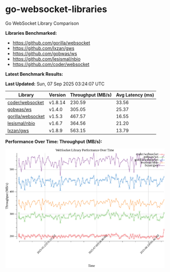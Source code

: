 # go-websocket-libraries

Go WebSocket Library Comparison

**Libraries Benchmarked:**

- https://github.com/gorilla/websocket
- https://github.com/lxzan/gws
- https://github.com/gobwas/ws
- https://github.com/lesismal/nbio
- https://github.com/coder/websocket

**Latest Benchmark Results:**

<!-- BENCHMARK_TABLE_START -->
**Last Updated:** Sun, 07 Sep 2025 03:24:07 UTC

| Library                                         | Version         | Throughput (MB/s) | Avg Latency (ms) |
| ----------------------------------------------- | --------------- | ----------------- | ---------------- |
| [coder/websocket](https://github.com/coder/websocket) | v1.8.14 | 230.59 | 33.56 |
| [gobwas/ws](https://github.com/gobwas/ws) | v1.4.0 | 305.05 | 25.37 |
| [gorilla/websocket](https://github.com/gorilla/websocket) | v1.5.3 | 467.57 | 16.55 |
| [lesismal/nbio](https://github.com/lesismal/nbio) | v1.6.7 | 364.56 | 21.20 |
| [lxzan/gws](https://github.com/lxzan/gws) | v1.8.9 | 563.15 | 13.79 |
<!-- BENCHMARK_TABLE_END -->

**Performance Over Time: Throughput (MB/s):**

![Benchmark Performance Graph](benchmark_performance.png)
